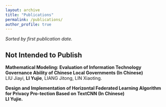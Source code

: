 ```yaml
---
layout: archive
title: "Publications"
permalink: /publications/
author_profile: true
---
```

*Sorted by first publication date.*

## Not Intended to Publish

<b>Mathematical Modeling: Evaluation of Information Technology Governance Ability of Chinese Local Governments (In Chinese)</b><br>
LIU Jiayi, <b>LI Yujie</b>, LIANG Jitong, LIN Xiaoting.<br>

<b>Design and Implementation of Horizontal Federated Learning Algorithm for Privacy Pro-tection Based on TextCNN (In Chinese)</b><br>
<b>LI Yujie.</b><br>
